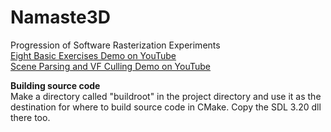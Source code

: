 # Namaste3D
Progression of Software Rasterization Experiments  
[Eight Basic Exercises Demo on YouTube](https://www.youtube.com/watch?v=E1UpdbCpP9g)  
[Scene Parsing and VF Culling Demo on YouTube](https://youtu.be/hHTu3iuzaeY)  

**Building source code**  
Make a directory called "buildroot" in the project directory
and use it as the destination for where to build source code 
in CMake. Copy the SDL 3.20 dll there too.
